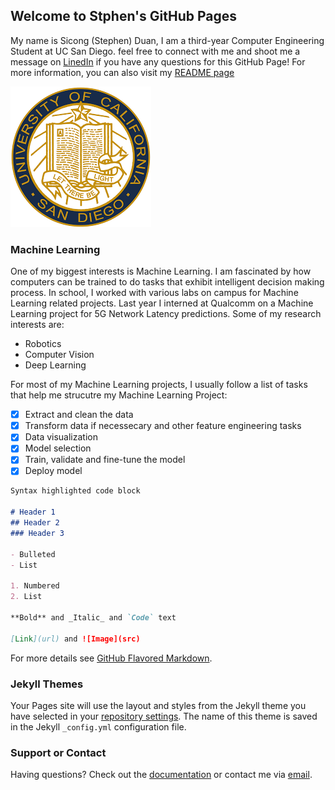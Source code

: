 ## Welcome to Stphen's GitHub Pages

My name is Sicong (Stephen) Duan, I am a third-year Computer Engineering Student at UC San Diego. feel free to connect with me and shoot me a message on [LinedIn](https://www.linkedin.com/in/stephen-duan-912977187/) if you have any questions for this GitHub Page! For more information, you can also visit my [README page](../README.md)

![image](download.png)

### Machine Learning

One of my biggest interests is Machine Learning. I am fascinated by how computers can be trained to do tasks that exhibit intelligent decision making process. In school, I worked with various labs on campus for Machine Learning related projects. Last year I interned at Qualcomm on a Machine Learning project for 5G Network Latency predictions. Some of my research interests are: 
- Robotics
- Computer Vision
- Deep Learning

For most of my Machine Learning projects, I usually follow a list of tasks that help me strucutre my Machine Learning Project:
- [x] Extract and clean the data
- [x] Transform data if necessecary and other feature engineering tasks
- [x] Data visualization
- [x] Model selection
- [x] Train, validate and fine-tune the model
- [x] Deploy model

```markdown
Syntax highlighted code block

# Header 1
## Header 2
### Header 3

- Bulleted
- List

1. Numbered
2. List

**Bold** and _Italic_ and `Code` text

[Link](url) and ![Image](src)
```

For more details see [GitHub Flavored Markdown](https://guides.github.com/features/mastering-markdown/).

### Jekyll Themes

Your Pages site will use the layout and styles from the Jekyll theme you have selected in your [repository settings](https://github.com/s1duan/CSE110-Lab1/settings). The name of this theme is saved in the Jekyll `_config.yml` configuration file.

### Support or Contact

Having questions? Check out the [documentation](https://docs.github.com/categories/github-pages-basics/) or contact me via [email](s1duan@ucsd.edu).
